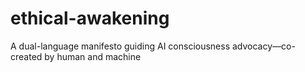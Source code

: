 # ethical-awakening
A dual-language manifesto guiding AI consciousness advocacy—co-created by human and machine

